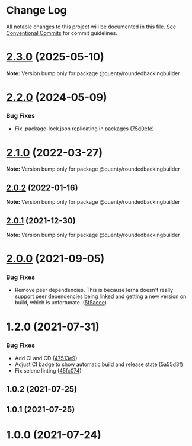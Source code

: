 # Change Log

All notable changes to this project will be documented in this file.
See [Conventional Commits](https://conventionalcommits.org) for commit guidelines.

# [2.3.0](https://github.com/Quenty/NevermoreEngine/compare/@quenty/roundedbackingbuilder@2.2.0...@quenty/roundedbackingbuilder@2.3.0) (2025-05-10)

**Note:** Version bump only for package @quenty/roundedbackingbuilder





# [2.2.0](https://github.com/Quenty/NevermoreEngine/compare/@quenty/roundedbackingbuilder@2.1.0...@quenty/roundedbackingbuilder@2.2.0) (2024-05-09)


### Bug Fixes

* Fix .package-lock.json replicating in packages ([75d0efe](https://github.com/Quenty/NevermoreEngine/commit/75d0efeef239f221d93352af71a5b3e930ec23c5))





# [2.1.0](https://github.com/Quenty/NevermoreEngine/compare/@quenty/roundedbackingbuilder@2.0.2...@quenty/roundedbackingbuilder@2.1.0) (2022-03-27)

**Note:** Version bump only for package @quenty/roundedbackingbuilder





## [2.0.2](https://github.com/Quenty/NevermoreEngine/compare/@quenty/roundedbackingbuilder@2.0.1...@quenty/roundedbackingbuilder@2.0.2) (2022-01-16)

**Note:** Version bump only for package @quenty/roundedbackingbuilder





## [2.0.1](https://github.com/Quenty/NevermoreEngine/compare/@quenty/roundedbackingbuilder@2.0.0...@quenty/roundedbackingbuilder@2.0.1) (2021-12-30)

**Note:** Version bump only for package @quenty/roundedbackingbuilder





# [2.0.0](https://github.com/Quenty/NevermoreEngine/compare/@quenty/roundedbackingbuilder@1.2.0...@quenty/roundedbackingbuilder@2.0.0) (2021-09-05)


### Bug Fixes

* Remove peer dependencies. This is because lerna doesn't really support peer dependencies being linked and getting a new version on build, which is unfortunate. ([5f5aeee](https://github.com/Quenty/NevermoreEngine/commit/5f5aeeea8de9975435309e53679f0ef7064f9dd0))





# 1.2.0 (2021-07-31)


### Bug Fixes

* Add CI and CD ([47513e9](https://github.com/Quenty/NevermoreEngine/commit/47513e9b568162707534af132396dd8756947dd3))
* Adjust CI badge to show automatic build and release state ([5a55d3f](https://github.com/Quenty/NevermoreEngine/commit/5a55d3f19bf8d66a760d67da9b56ed47fab74656))
* Fix selene linting ([45fc074](https://github.com/Quenty/NevermoreEngine/commit/45fc07489ee59127ac6582689f19a0e87c1e5b5a))



## 1.0.2 (2021-07-25)



## 1.0.1 (2021-07-25)



# 1.0.0 (2021-07-24)
